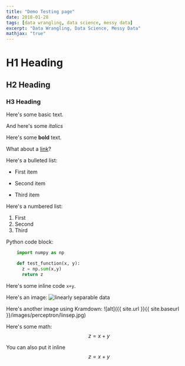 ```yaml
---
title: "Demo Testing page"
date: 2018-01-28
tags: [data wrangling, data science, messy data]
excerpt: "Data Wrangling, Data Science, Messy Data"
mathjax: "true"
---
```


# H1 Heading

## H2 Heading

### H3 Heading

Here's some basic text.

And here's some *italics*

Here's some **bold** text.

What about a [link](https://github.com/christon-ragavan)?

Here's a bulleted list:
* First item
+ Second item
- Third item

Here's a numbered list:
1. First
2. Second
3. Third

Python code block:
```python
    import numpy as np

    def test_function(x, y):
      z = np.sum(x,y)
      return z
```


Here's some inline code `x+y`.

Here's an image:
<img src="{{ site.url }}{{ site.baseurl }}/images/casual_ds.jpg" alt="linearly separable data">

Here's another image using Kramdown:
![alt]({{ site.url }}{{ site.baseurl }}/images/perceptron/linsep.jpg)

Here's some math:
$$z=x+y$$

You can also put it inline $$z=x+y$$
